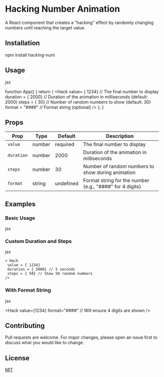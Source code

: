 # Hacking Number Animation

A React component that creates a "hacking" effect by randomly changing numbers until reaching the target value.

## Installation 

npm install hacking-num


## Usage

jsx

function App() {
    return (
        <Hack
value= { 1234} // The final number to display
    duration = { 2000} // Duration of the animation in milliseconds (default: 2000)
    steps = { 30} // Number of random numbers to show (default: 30)
    format = "####" // Format string (optional)
        />
);
}


## Props

| Prop | Type | Default | Description |
|------|------|---------|-------------|
| `value` | number | required | The final number to display |
| `duration` | number | 2000 | Duration of the animation in milliseconds |
| `steps` | number | 30 | Number of random numbers to show during animation |
| `format` | string | undefined | Format string for the number (e.g., "####" for 4 digits) |

## Examples

### Basic Usage

jsx

<Hack value={1234} />


### Custom Duration and Steps

jsx

    < Hack
     value = { 1234}
     duration = { 5000} // 5 seconds
     steps = { 50} // Show 50 random numbers
    />

    
### With Format String

jsx

<Hack
value={1234}
format="####" // Will ensure 4 digits are shown
/>


## Contributing

Pull requests are welcome. For major changes, please open an issue first to discuss what you would like to change.

## License

[MIT](https://choosealicense.com/licenses/mit/)